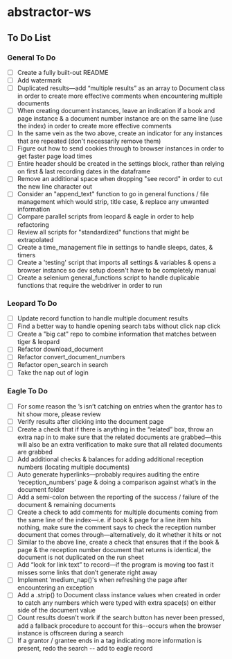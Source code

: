 # abstractor-ws

## To Do List

### General To Do

- [ ] Create a fully built-out README
- [ ] Add watermark
- [ ] Duplicated results—add “multiple results” as an array to Document class in order to create more effective comments when encountering multiple documents
- [ ] When creating document instances, leave an indication if a book and page instance & a document number instance are on the same line (use the index) in order to create more effective comments
- [ ] In the same vein as the two above, create an indicator for any instances that are repeated (don't necessarily remove them)
- [ ] Figure out how to send cookies through to browser instances in order to get faster page load times
- [ ] Entire header should be created in the settings block, rather than relying on first & last recording dates in the dataframe
- [ ] Remove an additional space when dropping "see record" in order to cut the new line character out
- [ ] Consider an "append_text" function to go in general functions / file management which would strip, title case, & replace any unwanted information
- [ ] Compare parallel scripts from leopard & eagle in order to help refactoring
- [ ] Review all scripts for "standardized" functions that might be extrapolated
- [ ] Create a time_management file in settings to handle sleeps, dates, & timers
- [ ] Create a 'testing' script that imports all settings & variables & opens a browser instance so dev setup doesn't have to be completely manual
- [ ] Create a selenium general_functions script to handle duplicable functions that require the webdriver in order to run

### Leopard To Do

- [ ] Update record function to handle multiple document results
- [ ] Find a better way to handle opening search tabs without click nap click
- [ ] Create a "big cat" repo to combine information that matches between tiger & leopard
- [ ] Refactor download_document
- [ ] Refactor convert_document_numbers
- [ ] Refactor open_search in search
- [ ] Take the nap out of login

### Eagle To Do

- [ ] For some reason the ’s isn’t catching on entries when the grantor has to hit show more, please review
- [ ] Verify results after clicking into the document page
- [ ] Create a check that if there is anything in the “related” box, throw an extra nap in to make sure that the related documents are grabbed—this will also be an extra verification to make sure that all related documents are grabbed
- [ ] Add additional checks & balances for adding additional reception numbers (locating multiple documents)
- [ ] Auto generate hyperlinks—probably requires auditing the entire ‘reception_numbers’ page & doing a comparison against what’s in the document folder
- [ ] Add a semi-colon between the reporting of the success / failure of the document & remaining documents
- [ ] Create a check to add comments for multiple documents coming from the same line of the index—i.e. if book & page for a line item hits nothing, make sure the comment says to check the reception number document that comes through—alternatively, do it whether it hits or not
- [ ] Similar to the above line, create a check that ensures that if the book & page & the reception number document that returns is identical, the document is not duplicated on the run sheet
- [ ] Add “look for link text” to record—if the program is moving too fast it misses some links that don’t generate right away
- [ ] Implement 'medium_nap()'s when refreshing the page after encountering an exception
- [ ] Add a .strip() to Document class instance values when created in order to catch any numbers which were typed with extra space(s) on either side of the document value
- [ ] Count results doesn't work if the search button has never been pressed, add a fallback procedure to account for this--occurs when the browser instance is offscreen during a search
- [ ] If a grantor / grantee ends in a tag indicating more information is present, redo the search -- add to eagle record
